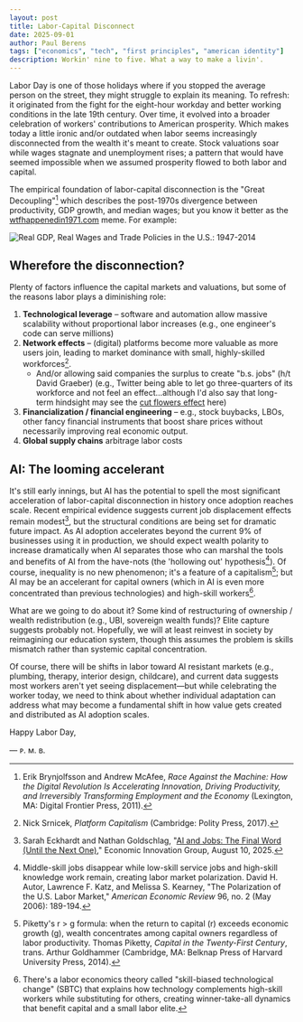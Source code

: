 ```yaml
---
layout: post
title: Labor-Capital Disconnect
date: 2025-09-01
author:	Paul Berens
tags: ["economics", "tech", "first principles", "american identity"]
description: Workin' nine to five. What a way to make a livin'.
---
```

Labor Day is one of those holidays where if you stopped the average person on the street, they might struggle to explain its meaning. To refresh: it originated from the fight for the eight-hour workday and better working conditions in the late 19th century. Over time, it evolved into a broader celebration of workers' contributions to American prosperity. Which makes today a little ironic and/or outdated when labor seems increasingly disconnected from the wealth it's meant to create. Stock valuations soar while wages stagnate and unemployment rises; a pattern that would have seemed impossible when we assumed prosperity flowed to both labor and capital.

The empirical foundation of labor-capital disconnection is the "Great Decoupling"[^1] which describes the post-1970s divergence between productivity, GDP growth, and median wages; but you know it better as the [wtfhappenedin1971.com](https://wtfhappenedin1971.com/) meme. For example:

[^1]: Erik Brynjolfsson and Andrew McAfee, *Race Against the Machine: How the Digital Revolution Is Accelerating Innovation, Driving Productivity, and Irreversibly Transforming Employment and the Economy* (Lexington, MA: Digital Frontier Press, 2011).

![Real GDP, Real Wages and Trade Policies in the U.S.: 1947-2014](https://wtfhappenedin1971.com/wp-content/uploads/2020/06/wages.jpg)

## Wherefore the disconnection?

Plenty of factors influence the capital markets and valuations, but some of the reasons labor plays a diminishing role:
1. **Technological leverage** – software and automation allow massive scalability without proportional labor increases (e.g., one engineer's code can serve millions)
2. **Network effects** – (digital) platforms become more valuable as more users join, leading to market dominance with small, highly-skilled workforces[^2].
	- And/or allowing said companies the surplus to create "b.s. jobs" (h/t David Graeber) (e.g., Twitter being able to let go three-quarters of its workforce and not feel an effect…although I'd also say that long-term hindsight may see the [cut flowers effect](/cut-flowers.html) here)
3. **Financialization / financial engineering** – e.g., stock buybacks, LBOs, other fancy financial instruments that boost share prices without necessarily improving real economic output.
4. **Global supply chains** arbitrage labor costs

[^2]: Nick Srnicek, *Platform Capitalism* (Cambridge: Polity Press, 2017).

## AI: The looming accelerant

It's still early innings, but AI has the potential to spell the most significant acceleration of labor-capital disconnection in history once adoption reaches scale. Recent empirical evidence suggests current job displacement effects remain modest[^3], but the structural conditions are being set for dramatic future impact. As AI adoption accelerates beyond the current 9% of businesses using it in production, we should expect wealth polarity to increase dramatically when AI separates those who can marshal the tools and benefits of AI from the have-nots (the 'hollowing out' hypothesis[^4]). Of course, inequality is no new phenomenon; it's a feature of a capitalism[^5]; but AI may be an accelerant for capital owners (which in AI is even more concentrated than previous technologies) and high-skill workers[^6].

[^3]: Sarah Eckhardt and Nathan Goldschlag, "[AI and Jobs: The Final Word (Until the Next One)](https://eig.org/ai-and-jobs-the-final-word/)," Economic Innovation Group, August 10, 2025.

[^4]: Middle-skill jobs disappear while low-skill service jobs and high-skill knowledge work remain, creating labor market polarization. David H. Autor, Lawrence F. Katz, and Melissa S. Kearney, "The Polarization of the U.S. Labor Market," *American Economic Review* 96, no. 2 (May 2006): 189-194.

[^5]: Piketty's r > g formula: when the return to capital (r) exceeds economic growth (g), wealth concentrates among capital owners regardless of labor productivity. Thomas Piketty, *Capital in the Twenty-First Century*, trans. Arthur Goldhammer (Cambridge, MA: Belknap Press of Harvard University Press, 2014).

[^6]: There's a labor economics theory called "skill-biased technological change" (SBTC) that explains how technology complements high-skill workers while substituting for others, creating winner-take-all dynamics that benefit capital and a small labor elite.

What are we going to do about it? Some kind of restructuring of ownership / wealth redistribution (e.g., UBI, sovereign wealth funds)? Elite capture suggests probably not. Hopefully, we will at least reinvest in society by reimagining our education system, though this assumes the problem is skills mismatch rather than systemic capital concentration.

Of course, there will be shifts in labor toward AI resistant markets (e.g., plumbing, therapy, interior design, childcare), and current data suggests most workers aren't yet seeing displacement—but while celebrating the worker today, we need to think about whether individual adaptation can address what may become a fundamental shift in how value gets created and distributed as AI adoption scales.

Happy Labor Day,

— ᴘ. ᴍ. ʙ.